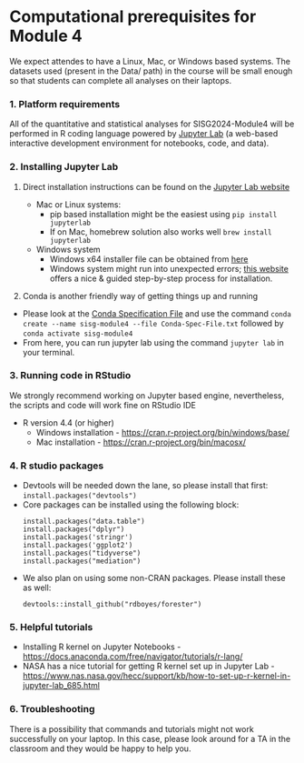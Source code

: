 # Computational prerequisites for Module 4
We expect attendes to have a Linux, Mac, or Windows based systems. The datasets used (present in the Data/ path) in the course will be small enough so that students can complete all analyses on their laptops.

### 1. Platform requirements
All of the quantitative and statistical analyses for SISG2024-Module4 will be performed in R coding language powered by [Jupyter Lab](https://jupyter.org/) (a web-based interactive development environment for notebooks, code, and data). 


### 2. Installing Jupyter Lab
1. Direct installation instructions can be found on the [Jupyter Lab website](https://jupyter.org/install)
   + Mac or Linux systems:
      + pip based installation might be the easiest using `pip install jupyterlab`
      + If on Mac, homebrew solution also works well `brew install jupyterlab`
   + Windows system
     + Windows x64 installer file can be obtained from [here](https://github.com/jupyterlab/jupyterlab-desktop?tab=readme-ov-file#installation)
     + Windows system might run into unexpected errors; [this website](https://crib.utwente.nl/manual/pages/jupyterlab-install-guide/index.html) offers a nice & guided step-by-step process for installation.

 2. Conda is another friendly way of getting things up and running
   + Please look at the [Conda Specification File](CondaEnvironment.txt) and use the command `conda create --name sisg-module4 --file Conda-Spec-File.txt` followed by `conda activate sisg-module4`
   + From here, you can run jupyter lab using the command `jupyter lab` in your terminal.
 

### 3. Running code in RStudio
We strongly recommend working on Jupyter based engine, nevertheless, the scripts and code will work fine on RStudio IDE
+ R version 4.4 (or higher)<br>
   + Windows installation - https://cran.r-project.org/bin/windows/base/<br>
   + Mac installation - https://cran.r-project.org/bin/macosx/<br>


### 4. R studio packages
   + Devtools will be needed down the lane, so please install that first: `install.packages("devtools")`
   + Core packages can be installed using the following block:
        ```
        install.packages("data.table")
        install.packages("dplyr")
        install.packages('stringr')
        install.packages('ggplot2')
        install.packages("tidyverse")
        install.packages("mediation")
        ```
   + We also plan on using some non-CRAN packages. Please install these as well:
        ```
        devtools::install_github("rdboyes/forester")
        ```

### 5. Helpful tutorials
+ Installing R kernel on Jupyter Notebooks - https://docs.anaconda.com/free/navigator/tutorials/r-lang/
+ NASA has a nice tutorial for getting R kernel set up in Jupyter Lab - https://www.nas.nasa.gov/hecc/support/kb/how-to-set-up-r-kernel-in-jupyter-lab_685.html

### 6. Troubleshooting
There is a possibility that commands and tutorials might not work successfully on your laptop. In this case, please look around for a TA in the classroom and they would be happy to help you.
